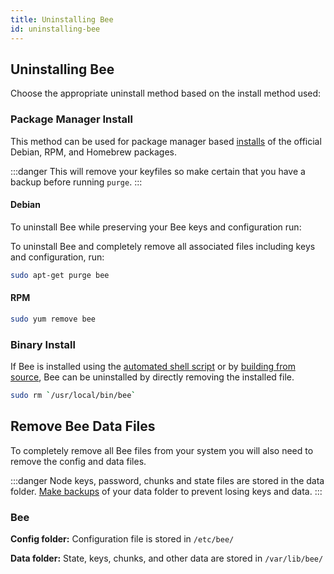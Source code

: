 ```yaml
---
title: Uninstalling Bee
id: uninstalling-bee
---
```


## Uninstalling Bee

Choose the appropriate uninstall method based on the install method used:

### Package Manager Install

This method can be used for package manager based [installs](/docs/bee/installation/install#package-manager-install-recommended-method) of the official Debian, RPM, and Homebrew packages.

:::danger
This will remove your keyfiles so make certain that you have a backup before running `purge`.
:::

#### Debian

To uninstall Bee while preserving your Bee keys and configuration run:

To uninstall Bee and completely remove all associated files including keys and configuration, run: 


```bash
sudo apt-get purge bee
```

#### RPM

```bash
sudo yum remove bee
```


### Binary Install
If Bee is installed using the [automated shell script](/docs/bee/installation/install#shell-script-install-alternate-method) or by [building from source](/docs/bee/installation/build-from-source), Bee can be uninstalled by directly removing the installed file.

```bash
sudo rm `/usr/local/bin/bee`
```

## Remove Bee Data Files

To completely remove all Bee files from your system you will also need to remove the config and data files. 

:::danger
Node keys, password, chunks and state files are stored in the data folder. [Make backups](/docs/bee/working-with-bee/backups) of your data folder to prevent losing keys and data. 
:::

### Bee

**Config folder:** Configuration file is stored in `/etc/bee/`

**Data folder:** State, keys, chunks, and other data are stored in `/var/lib/bee/`

